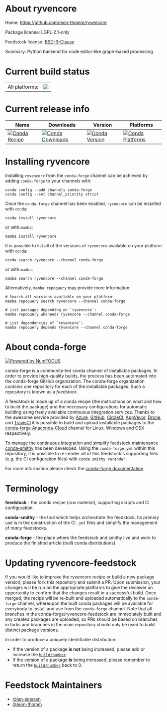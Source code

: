 About ryvencore
===============

Home: https://github.com/leon-thomm/ryvencore

Package license: LGPL-2.1-only

Feedstock license: [BSD-3-Clause](https://github.com/conda-forge/ryvencore-feedstock/blob/main/LICENSE.txt)

Summary: Python backend for node editor-like graph-based processing

Current build status
====================


<table><tr><td>All platforms:</td>
    <td>
      <a href="https://dev.azure.com/conda-forge/feedstock-builds/_build/latest?definitionId=15116&branchName=main">
        <img src="https://dev.azure.com/conda-forge/feedstock-builds/_apis/build/status/ryvencore-feedstock?branchName=main">
      </a>
    </td>
  </tr>
</table>

Current release info
====================

| Name | Downloads | Version | Platforms |
| --- | --- | --- | --- |
| [![Conda Recipe](https://img.shields.io/badge/recipe-ryvencore-green.svg)](https://anaconda.org/conda-forge/ryvencore) | [![Conda Downloads](https://img.shields.io/conda/dn/conda-forge/ryvencore.svg)](https://anaconda.org/conda-forge/ryvencore) | [![Conda Version](https://img.shields.io/conda/vn/conda-forge/ryvencore.svg)](https://anaconda.org/conda-forge/ryvencore) | [![Conda Platforms](https://img.shields.io/conda/pn/conda-forge/ryvencore.svg)](https://anaconda.org/conda-forge/ryvencore) |

Installing ryvencore
====================

Installing `ryvencore` from the `conda-forge` channel can be achieved by adding `conda-forge` to your channels with:

```
conda config --add channels conda-forge
conda config --set channel_priority strict
```

Once the `conda-forge` channel has been enabled, `ryvencore` can be installed with `conda`:

```
conda install ryvencore
```

or with `mamba`:

```
mamba install ryvencore
```

It is possible to list all of the versions of `ryvencore` available on your platform with `conda`:

```
conda search ryvencore --channel conda-forge
```

or with `mamba`:

```
mamba search ryvencore --channel conda-forge
```

Alternatively, `mamba repoquery` may provide more information:

```
# Search all versions available on your platform:
mamba repoquery search ryvencore --channel conda-forge

# List packages depending on `ryvencore`:
mamba repoquery whoneeds ryvencore --channel conda-forge

# List dependencies of `ryvencore`:
mamba repoquery depends ryvencore --channel conda-forge
```


About conda-forge
=================

[![Powered by
NumFOCUS](https://img.shields.io/badge/powered%20by-NumFOCUS-orange.svg?style=flat&colorA=E1523D&colorB=007D8A)](https://numfocus.org)

conda-forge is a community-led conda channel of installable packages.
In order to provide high-quality builds, the process has been automated into the
conda-forge GitHub organization. The conda-forge organization contains one repository
for each of the installable packages. Such a repository is known as a *feedstock*.

A feedstock is made up of a conda recipe (the instructions on what and how to build
the package) and the necessary configurations for automatic building using freely
available continuous integration services. Thanks to the awesome service provided by
[Azure](https://azure.microsoft.com/en-us/services/devops/), [GitHub](https://github.com/),
[CircleCI](https://circleci.com/), [AppVeyor](https://www.appveyor.com/),
[Drone](https://cloud.drone.io/welcome), and [TravisCI](https://travis-ci.com/)
it is possible to build and upload installable packages to the
[conda-forge](https://anaconda.org/conda-forge) [Anaconda-Cloud](https://anaconda.org/)
channel for Linux, Windows and OSX respectively.

To manage the continuous integration and simplify feedstock maintenance
[conda-smithy](https://github.com/conda-forge/conda-smithy) has been developed.
Using the ``conda-forge.yml`` within this repository, it is possible to re-render all of
this feedstock's supporting files (e.g. the CI configuration files) with ``conda smithy rerender``.

For more information please check the [conda-forge documentation](https://conda-forge.org/docs/).

Terminology
===========

**feedstock** - the conda recipe (raw material), supporting scripts and CI configuration.

**conda-smithy** - the tool which helps orchestrate the feedstock.
                   Its primary use is in the construction of the CI ``.yml`` files
                   and simplify the management of *many* feedstocks.

**conda-forge** - the place where the feedstock and smithy live and work to
                  produce the finished article (built conda distributions)


Updating ryvencore-feedstock
============================

If you would like to improve the ryvencore recipe or build a new
package version, please fork this repository and submit a PR. Upon submission,
your changes will be run on the appropriate platforms to give the reviewer an
opportunity to confirm that the changes result in a successful build. Once
merged, the recipe will be re-built and uploaded automatically to the
`conda-forge` channel, whereupon the built conda packages will be available for
everybody to install and use from the `conda-forge` channel.
Note that all branches in the conda-forge/ryvencore-feedstock are
immediately built and any created packages are uploaded, so PRs should be based
on branches in forks and branches in the main repository should only be used to
build distinct package versions.

In order to produce a uniquely identifiable distribution:
 * If the version of a package **is not** being increased, please add or increase
   the [``build/number``](https://docs.conda.io/projects/conda-build/en/latest/resources/define-metadata.html#build-number-and-string).
 * If the version of a package **is** being increased, please remember to return
   the [``build/number``](https://docs.conda.io/projects/conda-build/en/latest/resources/define-metadata.html#build-number-and-string)
   back to 0.

Feedstock Maintainers
=====================

* [@jan-janssen](https://github.com/jan-janssen/)
* [@leon-thomm](https://github.com/leon-thomm/)

